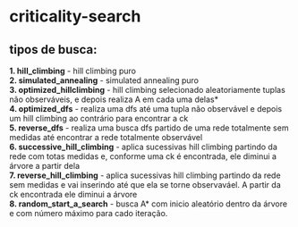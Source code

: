 # criticality-search
 ## tipos de busca:
  **1. hill_climbing** - hill climbing puro  
  **2. simulated_annealing** - simulated annealing puro  
  **3. optimized_hillclimbing** - hill climbing selecionado aleatoriamente tuplas não observáveis, e depois realiza A em cada uma delas*  
  **4. optimized_dfs** - realiza uma dfs até uma tupla não observável e depois um hill climbing ao contrário para encontrar a ck  
  **5. reverse_dfs** - realiza uma busca dfs partido de uma rede totalmente sem medidas até encontrar a rede totalmente observável  
  **6. successive_hill_climbing** - aplica sucessivas hill climbing partindo da rede com totas medidas e, conforme uma ck é encontrada, ele diminui a árvore a partir dela  
  **7. reverse_hill_climbing** - aplica sucessivas hill climbing partindo da rede sem medidas e vai inserindo até que ela se torne observaváel. A partir da ck encontrada ele diminui a árvore  
  **8. random_start_a_search** - busca A* com inicio aleatório dentro da árvore e com número máximo para cado iteração.
